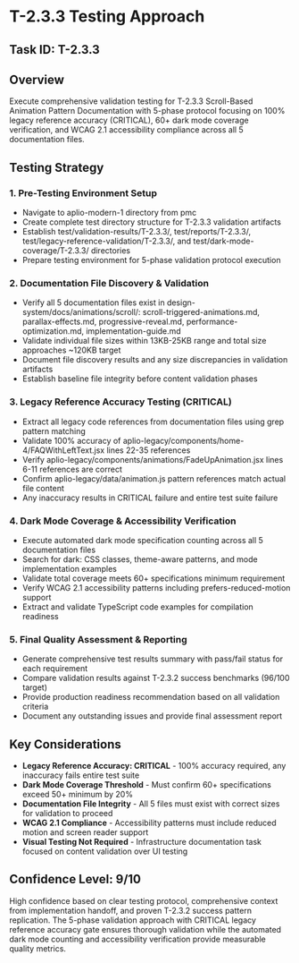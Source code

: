 # T-2.3.3 Testing Approach

## Task ID: T-2.3.3

## Overview
Execute comprehensive validation testing for T-2.3.3 Scroll-Based Animation Pattern Documentation with 5-phase protocol focusing on 100% legacy reference accuracy (CRITICAL), 60+ dark mode coverage verification, and WCAG 2.1 accessibility compliance across all 5 documentation files.

## Testing Strategy

### 1. Pre-Testing Environment Setup
- Navigate to aplio-modern-1 directory from pmc
- Create complete test directory structure for T-2.3.3 validation artifacts
- Establish test/validation-results/T-2.3.3/, test/reports/T-2.3.3/, test/legacy-reference-validation/T-2.3.3/, and test/dark-mode-coverage/T-2.3.3/ directories
- Prepare testing environment for 5-phase validation protocol execution

### 2. Documentation File Discovery & Validation
- Verify all 5 documentation files exist in design-system/docs/animations/scroll/: scroll-triggered-animations.md, parallax-effects.md, progressive-reveal.md, performance-optimization.md, implementation-guide.md
- Validate individual file sizes within 13KB-25KB range and total size approaches ~120KB target
- Document file discovery results and any size discrepancies in validation artifacts
- Establish baseline file integrity before content validation phases

### 3. Legacy Reference Accuracy Testing (CRITICAL)
- Extract all legacy code references from documentation files using grep pattern matching
- Validate 100% accuracy of aplio-legacy/components/home-4/FAQWithLeftText.jsx lines 22-35 references
- Verify aplio-legacy/components/animations/FadeUpAnimation.jsx lines 6-11 references are correct
- Confirm aplio-legacy/data/animation.js pattern references match actual file content
- Any inaccuracy results in CRITICAL failure and entire test suite failure

### 4. Dark Mode Coverage & Accessibility Verification
- Execute automated dark mode specification counting across all 5 documentation files
- Search for dark: CSS classes, theme-aware patterns, and mode implementation examples
- Validate total coverage meets 60+ specifications minimum requirement
- Verify WCAG 2.1 accessibility patterns including prefers-reduced-motion support
- Extract and validate TypeScript code examples for compilation readiness

### 5. Final Quality Assessment & Reporting
- Generate comprehensive test results summary with pass/fail status for each requirement
- Compare validation results against T-2.3.2 success benchmarks (96/100 target)
- Provide production readiness recommendation based on all validation criteria
- Document any outstanding issues and provide final assessment report

## Key Considerations
- **Legacy Reference Accuracy: CRITICAL** - 100% accuracy required, any inaccuracy fails entire test suite
- **Dark Mode Coverage Threshold** - Must confirm 60+ specifications exceed 50+ minimum by 20%
- **Documentation File Integrity** - All 5 files must exist with correct sizes for validation to proceed
- **WCAG 2.1 Compliance** - Accessibility patterns must include reduced motion and screen reader support
- **Visual Testing Not Required** - Infrastructure documentation task focused on content validation over UI testing

## Confidence Level: 9/10

High confidence based on clear testing protocol, comprehensive context from implementation handoff, and proven T-2.3.2 success pattern replication. The 5-phase validation approach with CRITICAL legacy reference accuracy gate ensures thorough validation while the automated dark mode counting and accessibility verification provide measurable quality metrics.
